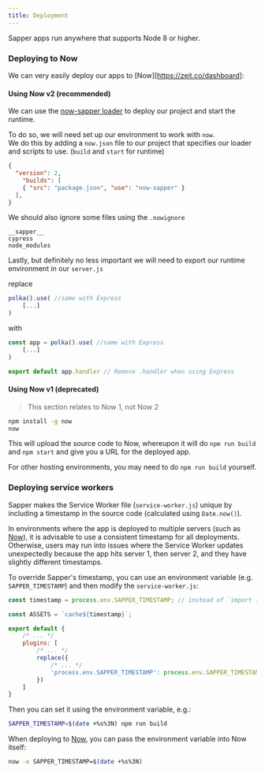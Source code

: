 ```yaml
---
title: Deployment
---
```


Sapper apps run anywhere that supports Node 8 or higher.


### Deploying to Now

We can very easily deploy our apps to [Now][https://zeit.co/dashboard]:

#### Using Now v2 (recommended)

We can use the [now-sapper loader](https://www.npmjs.com/package/now-sapper) to deploy our project and start the runtime.

To do so, we will need set up our environment to work with `now`.  
We do this by adding a `now.json` file to our project that specifies our loader and scripts to use. (`build` and `start` for runtime)

```json
{
  "version": 2,
    "builds": [
    { "src": "package.json", "use": "now-sapper" }
  ],
}
```

We should also ignore some files using the `.nowignore`

```
__sapper__
cypress
node_modules
```

Lastly, but definitely no less important we will need to export our runtime environment in our `server.js`

replace

```js
polka().use( //same with Express
	[...]
)
```

with
```js
const app = polka().use( //same with Express
	[...]
)

export default app.handler // Remove .handler when using Express
```


#### Using Now v1 (deprecated)

> This section relates to Now 1, not Now 2

```bash
npm install -g now
now
```

This will upload the source code to Now, whereupon it will do `npm run build` and `npm start` and give you a URL for the deployed app.

For other hosting environments, you may need to do `npm run build` yourself.

### Deploying service workers

Sapper makes the Service Worker file (`service-worker.js`) unique by including a timestamp in the source code
(calculated using `Date.now()`).

In environments where the app is deployed to multiple servers (such as [Now][]), it is advisable to use a
consistent timestamp for all deployments. Otherwise, users may run into issues where the Service Worker
updates unexpectedly because the app hits server 1, then server 2, and they have slightly different timestamps.

To override Sapper's timestamp, you can use an environment variable (e.g. `SAPPER_TIMESTAMP`) and then modify
the `service-worker.js`:

```js
const timestamp = process.env.SAPPER_TIMESTAMP; // instead of `import { timestamp }`

const ASSETS = `cache${timestamp}`;

export default {
	/* ... */
	plugins: [
		/* ... */
		replace({
			/* ... */
			'process.env.SAPPER_TIMESTAMP': process.env.SAPPER_TIMESTAMP || Date.now()
		})
	]
}
```

Then you can set it using the environment variable, e.g.:

```bash
SAPPER_TIMESTAMP=$(date +%s%3N) npm run build
```

When deploying to [Now][], you can pass the environment variable into Now itself:

```bash
now -e SAPPER_TIMESTAMP=$(date +%s%3N)
```

[Now]: https://zeit.co/now